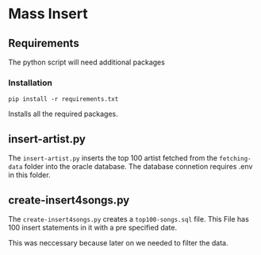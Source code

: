 # Mass Insert

## Requirements
The python script will need additional packages
### Installation
```console
pip install -r requirements.txt
```
Installs all the required packages.

## insert-artist.py
The `insert-artist.py` inserts the top 100 artist fetched from the `fetching-data` folder into the oracle database.
The database connetion requires .env in this folder.

## create-insert4songs.py
The `create-insert4songs.py` creates a `top100-songs.sql` file. This File has 100 insert statements in it  with a pre specified date.

This was neccessary because later on we needed to filter the data.